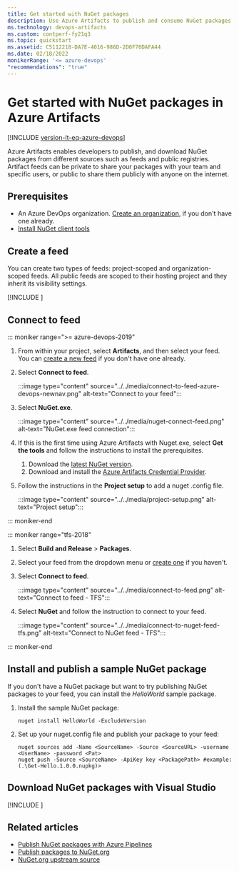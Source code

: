 ```yaml
---
title: Get started with NuGet packages
description: Use Azure Artifacts to publish and consume NuGet packages
ms.technology: devops-artifacts
ms.custom: contperf-fy21q3
ms.topic: quickstart
ms.assetid: C5112218-DA7E-4016-986D-2D0F70DAFA44
ms.date: 02/18/2022
monikerRange: '<= azure-devops'
"recommendations": "true"
---
```


# Get started with NuGet packages in Azure Artifacts

[!INCLUDE [version-lt-eq-azure-devops](../includes/version-lt-eq-azure-devops.md)]

Azure Artifacts enables developers to publish, and download NuGet packages from different sources such as feeds and public registries. Artifact feeds can be private to share your packages with your team and specific users, or public to share them publicly with anyone on the internet.

## Prerequisites

- An Azure DevOps organization. [Create an organization](../organizations/accounts/create-organization.md), if you don't have one already.
- [Install NuGet client tools](/nuget/install-nuget-client-tools)

## Create a feed

You can create two types of feeds: project-scoped and organization-scoped feeds. All public feeds are scoped to their hosting project and they inherit its visibility settings.

[!INCLUDE [](includes/create-feed.md)]

## Connect to feed

::: moniker range=">= azure-devops-2019"

1. From within your project, select **Artifacts**, and then select your feed. You can [create a new feed](../../get-started-nuget.md#create-a-feed) if you don't have one already. 

1. Select **Connect to feed**.

    :::image type="content" source="../../media/connect-to-feed-azure-devops-newnav.png" alt-text="Connect to your feed":::

1. Select **NuGet.exe**.

    :::image type="content" source="../../media/nuget-connect-feed.png" alt-text="NuGet.exe feed connection":::

1. If this is the first time using Azure Artifacts with Nuget.exe, select **Get the tools** and follow the instructions to install the prerequisites.

    1. Download the [latest NuGet version](https://www.nuget.org/downloads).
    1. Download and install the [Azure Artifacts Credential Provider](https://github.com/microsoft/artifacts-credprovider#azure-artifacts-credential-provider).

1. Follow the instructions in the **Project setup** to add a nuget .config file.

    :::image type="content" source="../../media/project-setup.png" alt-text="Project setup":::

::: moniker-end

::: moniker range="tfs-2018"

1. Select **Build and Release** > **Packages**.

1. Select your feed from the dropdown menu or [create one](../../get-started-nuget.md#create-a-feed) if you haven't. 

1. Select **Connect to feed**.

    :::image type="content" source="../../media/connect-to-feed.png" alt-text="Connect to feed - TFS":::

1. Select **NuGet** and follow the instruction to connect to your feed.

    :::image type="content" source="../../media/connect-to-nuget-feed-tfs.png" alt-text="Connect to NuGet feed - TFS":::

::: moniker-end

## Install and publish a sample NuGet package  

If you don't have a NuGet package but want to try publishing NuGet packages to your feed, you can install the _HelloWorld_ sample package.

1. Install the sample NuGet package:

   ```Command
   nuget install HelloWorld -ExcludeVersion
   ```

1. Set up your nuget.config file and publish your package to your feed:

   ```Command
   nuget sources add -Name <SourceName> -Source <SourceURL> -username <UserName> -password <Pat>
   nuget push -Source <SourceName> -ApiKey key <PackagePath> #example:(.\Get-Hello.1.0.0.nupkg)>
   ```

## Download NuGet packages with Visual Studio

[!INCLUDE [](includes/nuget/consume.md)]

## Related articles

- [Publish NuGet packages with Azure Pipelines](../pipelines/artifacts/nuget.md)
- [Publish packages to NuGet.org](./nuget/publish-to-nuget-org.md)
- [NuGet.org upstream source](./nuget/upstream-sources.md)